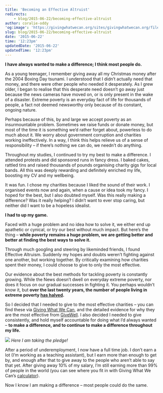 ```yaml
---
title: 'Becoming an Effective Altruist'
redirects:
    - blog/2015-06-22/becoming-effective-altruist
author: coralie-oddy
'og:image': 'https://givingwhatwecan.org/sites/givingwhatwecan.org/files/attachments/coralie_becoming_an_ea_og_image.png'
slug: blog/2015-06-22/becoming-effective-altruist
date: '2015-06-22'
time: '12:23pm'
updatedDate: '2015-06-22'
updatedTime: '12:23pm'
---
```

**I have always wanted to make a difference; I think most people do.**

As a young teenager, I remember giving away all my Christmas money after the 2004 Boxing Day tsunami. I understood that I didn’t actually need that money, and there were other people who needed it desperately. As I grew older, I began to realise that this desperate need doesn’t go away just because the news cameras have moved on, or is only present in the wake of a disaster. Extreme poverty is an everyday fact of life for thousands of people, a fact not deemed newsworthy only because of its constant, ongoing nature.

Perhaps because of this, by and large we accept poverty as an insurmountable problem. Sometimes we raise funds or donate money, but most of the time it is something we’d rather forget about, powerless to do much about it. We worry about government corruption and charities working ineffectively. In a way, I think this helps relieve us of a sense of responsibility – if there’s nothing we can do, we needn’t do anything.

Throughout my studies, I continued to try my best to make a difference. I attended protests and did sponsored runs in fancy dress. I baked cakes, rattled tins and raised thousands of pounds organising charity gigs for local bands. All this was deeply rewarding and definitely enriched my life, boosting my CV and my wellbeing.

It was fun. I chose my charities because I liked the sound of their work. I organised events now and again, when a cause or idea took my fancy. I hoped for the best, but I also doubted myself. Was this really making a difference? Was it really helping? I didn’t want to ever stop caring, but neither did I want to be a hopeless idealist.

**I had to up my game.**

Faced with a huge problem and no idea how to solve it, we either end up apathetic or cynical, or try our best without much impact. But here’s the thing – **while poverty remains a huge problem, we are getting better and better at finding the best ways to solve it.**

Through much googling and steering by likeminded friends, I found Effective Altruism. Suddenly my hopes and doubts weren’t fighting against one another, but working together. By critically examining how charities spent their money, I could choose to give to only the most effective.

Our evidence about the best methods for tackling poverty is constantly growing. While the News doesn’t dwell on everyday extreme poverty, nor does it focus on our gradual successes in fighting it. You perhaps wouldn’t know it, but **over the last twenty years, the number of people living in extreme poverty [has halved](http://www.thelifeyoucansave.org/Learn-More/Common-Objections-to-Giving).**

So I decided that I needed to give to the most effective charities – you can find these via [Giving What We Can](http://www.givingwhatwecan.org), and the detailed evidence for why they are the most effective from [GiveWell](http://www.givewell.org/). I also decided I needed to give consistently, and hold myself accountable for doing what I’d always wanted – **to make a difference, and to continue to make a difference throughout my life.**

![](https://givingwhatwecan.org/sites/givingwhatwecan.org/files/attachments/coralie_becoming_an_ea.jpg)
_Here I am taking the pledge!_

After a period of underemployment, I now have a full time job. I don’t earn a lot (I’m working as a teaching assistant), but I earn more than enough to get by, and enough after that to give away to the people who aren’t able to say that yet. After giving away 10% of my salary, I’m still earning more than 99% of people in the world (you can see where you fit in with Giving What We Can’s [calculator](https://www.givingwhatwecan.org/get-involved/how-rich-am-i)).

Now I know I am making a difference – most people could do the same.